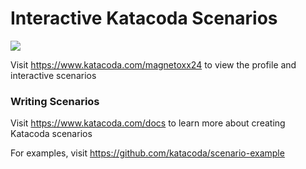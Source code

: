 # Interactive Katacoda Scenarios

[![](http://shields.katacoda.com/katacoda/magnetoxx24/count.svg)](https://www.katacoda.com/magnetoxx24 "Get your profile on Katacoda.com")

Visit https://www.katacoda.com/magnetoxx24 to view the profile and interactive scenarios

### Writing Scenarios
Visit https://www.katacoda.com/docs to learn more about creating Katacoda scenarios

For examples, visit https://github.com/katacoda/scenario-example
